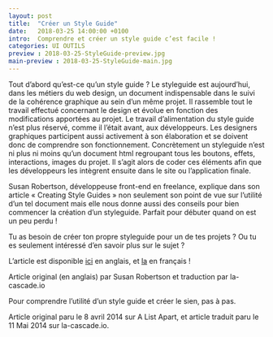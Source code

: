 ```yaml
---
layout: post
title:  "Créer un Style Guide"
date:   2018-03-25 14:00:00 +0100
intro:  Comprendre et créer un style guide c’est facile !
categories: UI OUTILS
preview : 2018-03-25-StyleGuide-preview.jpg
main-preview : 2018-03-25-StyleGuide-main.jpg
---
```


Tout d’abord qu’est-ce qu’un style guide ?
Le styleguide est aujourd’hui, dans les métiers du web design, un document indispensable dans le suivi de la cohérence graphique au sein d’un même projet. Il rassemble tout le travail effectué concernant le design et évolue en fonction des modifications apportées au projet.
Le travail d’alimentation du style guide n’est plus réservé, comme il l’était avant, aux développeurs. Les designers graphiques participent aussi activement à son élaboration et se doivent donc de comprendre son fonctionnement. Concrètement un styleguide n’est ni plus ni moins qu’un document html regroupant tous les boutons, effets, interactions, images du projet. Il s’agit alors de coder ces éléments afin que les développeurs les intègrent ensuite dans le site ou l’application finale.

Susan Robertson, développeuse front-end en freelance, explique dans son article « Creating Style Guides » non seulement son point de vue sur l’utilité d’un tel document mais elle nous donne aussi des conseils pour bien commencer la création d’un styleguide. Parfait pour débuter quand on est un peu perdu !

Tu as besoin de créer ton propre styleguide pour un de tes projets ? Ou tu es seulement intéressé d’en savoir plus sur le sujet ?

L’article est disponible <a href="http://alistapart.com/article/creating-style-guides">ici</a> en anglais, et <a href="https://la-cascade.io/creer-un-guide-de-style/">la</a> en français !


Article original (en anglais) par Susan Robertson et traduction par la-cascade.io

Pour comprendre l’utilité d’un style guide et créer le sien, pas à pas.

Article original paru le 8 avril 2014 sur A List Apart, et article traduit paru le 11 Mai 2014 sur la-cascade.io.
